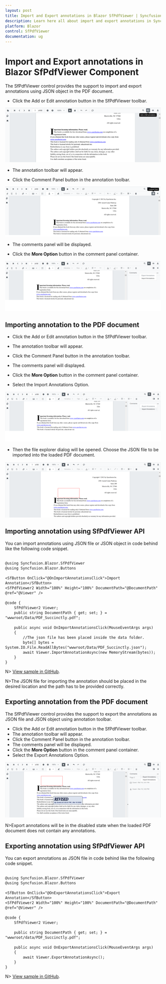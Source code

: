```yaml
---
layout: post
title: Import and Export annotations in Blazor SfPdfViewer | Syncfusion
description: Learn here all about import and export annotations in Syncfusion Blazor SfPdfViewer component and more.
platform: Blazor
control: SfPdfViewer
documentation: ug
---
```


# Import and Export annotations in Blazor SfPdfViewer Component

The SfPdfViewer control provides the support to import and export annotations using JSON object in the PDF document.

* Click the Add or Edit annotation button in the SfPdfViewer toolbar.

![Blazor SfPdfViewer with Edit Button](../../pdfviewer/images/blazor-pdfviewer-edit-button.png)

* The annotation toolbar will appear.

* Click the Comment Panel button in the annotation toolbar.

![Blazor SfPdfViewer with Comment Panel](../../pdfviewer/images/blazor-pdfviewer-edit-sticknotes-comment.png)

* The comments panel will be displayed.

* Click the **More Option** button in the comment panel container.

![Displaying More Option in Blazor SfPdfViewer](../../pdfviewer/images/blazor-pdfviewer-show-more-option.png)

## Importing annotation to the PDF document

* Click the Add or Edit annotation button in the SfPdfViewer toolbar.

* The annotation toolbar will appear.

* Click the Comment Panel button in the annotation toolbar.

* The comments panel will displayed.

* Click the **More Option** button in the comment panel container.

* Select the Import Annotations Option.

![Importing Annotation in Blazor SfPdfViewer](../../pdfviewer/images/blazor-pdfviewer-import-annotation.png)

* Then the file explorer dialog will be opened. Choose the JSON file to be imported into the loaded PDF document.

![Blazor PDFViewer with Imported Annotation](../../pdfviewer/images/blazor-pdfviewer-imported-annotation.png)

## Importing annotation using SfPdfViewer API

You can import annotations using JSON file or JSON object in code behind like the following code snippet.

```cshtml

@using Syncfusion.Blazor.SfPdfViewer
@using Syncfusion.Blazor.Buttons

<SfButton OnClick="@OnImportAnnotationsClick">Import Annotation</SfButton>
<SfPdfViewer2 Width="100%" Height="100%" DocumentPath="@DocumentPath" @ref="@Viewer" />

@code {
    SfPdfViewer2 Viewer;
    public string DocumentPath { get; set; } = "wwwroot/Data/PDF_Succinctly.pdf";

    public async void OnImportAnnotationsClick(MouseEventArgs args)
    {
        //The json file has been placed inside the data folder.
        byte[] bytes = System.IO.File.ReadAllBytes("wwwroot/Data/PDF_Succinctly.json");
        await Viewer.ImportAnnotationAsync(new MemoryStream(bytes));
    }
}

```

N> [View sample in GitHub]().

N>The JSON file for importing the annotation should be placed in the desired location and the path has to be provided correctly.

## Exporting annotation from the PDF document

The SfPdfViewer control provides the support to export the annotations as JSON file and JSON object using annotation toolbar.

* Click the Add or Edit annotation button in the SfPdfViewer toolbar.
* The annotation toolbar will appear.
* Click the Comment Panel button in the annotation toolbar.
* The comments panel will be displayed.
* Click the **More Option** button in the comment panel container.
* Select the Export Annotations Option.

![Exporting Annotation in Blazor SfPdfViewer](../../pdfviewer/images/blazor-pdfviewer-export-annotation.png)

N>Export annotations will be in the disabled state when the loaded PDF document does not contain any annotations.

## Exporting annotation using SfPdfViewer API

You can export annotations as JSON file in code behind like the following code snippet.

```cshtml

@using Syncfusion.Blazor.SfPdfViewer
@using Syncfusion.Blazor.Buttons

<SfButton OnClick="@OnExportAnnotationsClick">Export Annotation</SfButton>
<SfPdfViewer2 Width="100%" Height="100%" DocumentPath="@DocumentPath" @ref="@Viewer" />

@code {
    SfPdfViewer2 Viewer;

    public string DocumentPath { get; set; } = "wwwroot/data/PDF_Succinctly.pdf";

    public async void OnExportAnnotationsClick(MouseEventArgs args)
    {
        await Viewer.ExportAnnotationAsync();
    }
}

```
N> [View sample in GitHub]().